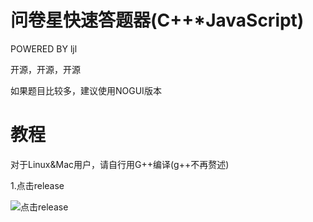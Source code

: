 # 问卷星快速答题器(C++*JavaScript)
 
 POWERED BY ljl
 
开源，开源，开源

如果题目比较多，建议使用NOGUI版本

# 教程

对于Linux&Mac用户，请自行用G++编译(g++不再赘述)

1.点击release

![点击release](https://cdn.luogu.com.cn/upload/image_hosting/0hs4gs3m.png)
